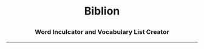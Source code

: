 <h1 align="center"><p>Biblion</p></h1>
<h3 align="center"><p>Word Inculcator and Vocabulary List Creator</p></h3>

---

